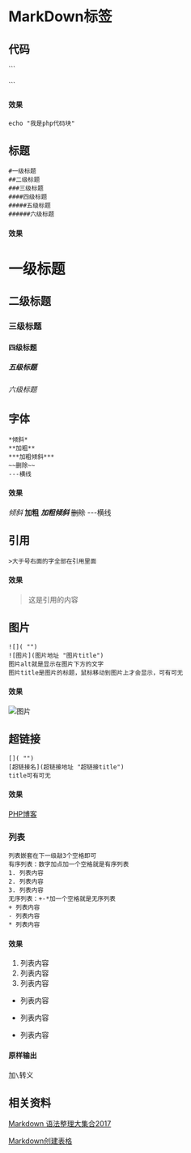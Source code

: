 # MarkDown标签

## 代码
\```

\```

#### 效果
```
echo "我是php代码块"
```

## 标题
```
#一级标题
##二级标题
###三级标题
####四级标题
#####五级标题
######六级标题
```

#### 效果
# 一级标题
## 二级标题
### 三级标题
#### 四级标题
##### 五级标题
###### 六级标题

## 字体
```
*倾斜*
**加粗**
***加粗倾斜***
~~删除~~
---横线
```

#### 效果
*倾斜*
**加粗**
***加粗倾斜***
~~删除~~
---横线

## 引用
```
>大于号右面的字全部在引用里面
```
#### 效果
>这是引用的内容

## 图片
```
![]( "")
![图片](图片地址 "图片title")
图片alt就是显示在图片下方的文字
图片title是图片的标题，鼠标移动到图片上才会显示，可有可无
```

#### 效果
![图片](https://www.liqingbo.cn/static/images/wechatqrcode.jpg "图片title")

## 超链接
```
[]( "")
[超链接名](超链接地址 "超链接title")
title可有可无
```

#### 效果
[PHP博客](https://www.liqingbo.cn "PHP博客")

### 列表
```
列表嵌套在下一级敲3个空格即可
有序列表：数字加点加一个空格就是有序列表
1. 列表内容
2. 列表内容
3. 列表内容
无序列表：+-*加一个空格就是无序列表
+ 列表内容
- 列表内容
* 列表内容
```

#### 效果
1. 列表内容
2. 列表内容
3. 列表内容

+ 列表内容
- 列表内容
* 列表内容

#### 原样输出

加```\```转义


## 相关资料
[Markdown 语法整理大集合2017](https://www.jianshu.com/p/b03a8d7b1719 "Markdown 语法整理大集合2017")

[Markdown创建表格](https://www.jianshu.com/p/b0f56b7d7ee8 "Markdown创建表格 语法整理大集合2017")

